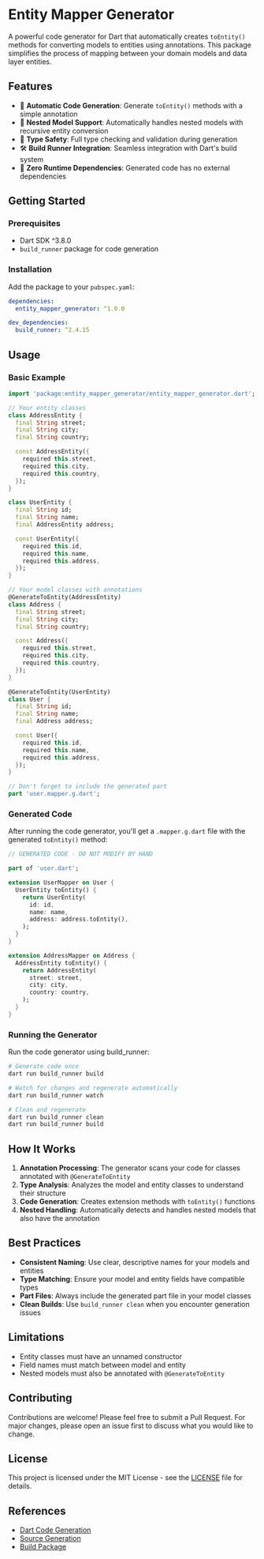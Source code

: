 # Entity Mapper Generator

A powerful code generator for Dart that automatically creates `toEntity()` methods for converting models to entities using annotations. This package simplifies the process of mapping between your domain models and data layer entities.

## Features

- 🚀 **Automatic Code Generation**: Generate `toEntity()` methods with a simple annotation
- 🔄 **Nested Model Support**: Automatically handles nested models with recursive entity conversion
- 📝 **Type Safety**: Full type checking and validation during generation
- 🛠️ **Build Runner Integration**: Seamless integration with Dart's build system
- 🎯 **Zero Runtime Dependencies**: Generated code has no external dependencies

## Getting Started

### Prerequisites

- Dart SDK ^3.8.0
- `build_runner` package for code generation

### Installation

Add the package to your `pubspec.yaml`:

```yaml
dependencies:
  entity_mapper_generator: ^1.0.0

dev_dependencies:
  build_runner: ^2.4.15
```

## Usage

### Basic Example

```dart
import 'package:entity_mapper_generator/entity_mapper_generator.dart';

// Your entity classes
class AddressEntity {
  final String street;
  final String city;
  final String country;

  const AddressEntity({
    required this.street,
    required this.city,
    required this.country,
  });
}

class UserEntity {
  final String id;
  final String name;
  final AddressEntity address;

  const UserEntity({
    required this.id,
    required this.name,
    required this.address,
  });
}

// Your model classes with annotations
@GenerateToEntity(AddressEntity)
class Address {
  final String street;
  final String city;
  final String country;

  const Address({
    required this.street,
    required this.city,
    required this.country,
  });
}

@GenerateToEntity(UserEntity)
class User {
  final String id;
  final String name;
  final Address address;

  const User({
    required this.id,
    required this.name,
    required this.address,
  });
}

// Don't forget to include the generated part
part 'user.mapper.g.dart';
```
### Generated Code

After running the code generator, you'll get a `.mapper.g.dart` file with the generated `toEntity()` method:

```dart
// GENERATED CODE - DO NOT MODIFY BY HAND

part of 'user.dart';

extension UserMapper on User {
  UserEntity toEntity() {
    return UserEntity(
      id: id,
      name: name,
      address: address.toEntity(),
    );
  }
}

extension AddressMapper on Address {
  AddressEntity toEntity() {
    return AddressEntity(
      street: street,
      city: city,
      country: country,
    );
  }
}
```

### Running the Generator

Run the code generator using build_runner:

```bash
# Generate code once
dart run build_runner build

# Watch for changes and regenerate automatically
dart run build_runner watch

# Clean and regenerate
dart run build_runner clean
dart run build_runner build
```

## How It Works

1. **Annotation Processing**: The generator scans your code for classes annotated with `@GenerateToEntity`
2. **Type Analysis**: Analyzes the model and entity classes to understand their structure
3. **Code Generation**: Creates extension methods with `toEntity()` functions
4. **Nested Handling**: Automatically detects and handles nested models that also have the annotation

## Best Practices

- **Consistent Naming**: Use clear, descriptive names for your models and entities
- **Type Matching**: Ensure your model and entity fields have compatible types
- **Part Files**: Always include the generated part file in your model classes
- **Clean Builds**: Use `build_runner clean` when you encounter generation issues

## Limitations

- Entity classes must have an unnamed constructor
- Field names must match between model and entity
- Nested models must also be annotated with `@GenerateToEntity`

## Contributing

Contributions are welcome! Please feel free to submit a Pull Request. For major changes, please open an issue first to discuss what you would like to change.

## License

This project is licensed under the MIT License - see the [LICENSE](LICENSE) file for details.

## References

- [Dart Code Generation](https://dart.dev/tools/build_runner)
- [Source Generation](https://pub.dev/packages/source_gen)
- [Build Package](https://pub.dev/packages/build)
